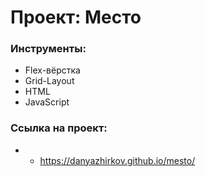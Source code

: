 # Проект: Место

### Инструменты:

* Flex-вёрстка
* Grid-Layout
* HTML
* JavaScript

### Ссылка на проект:

* - https://danyazhirkov.github.io/mesto/


